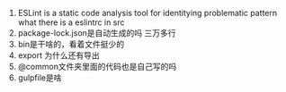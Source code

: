 1. ESLint 
   is a static code analysis tool for identitying problematic pattern 
   what there is a eslintrc in src
2. package-lock.json是自动生成的吗 三万多行
3. bin是干啥的，看着文件挺少的
4. export 为什么还有导出
5. @common文件夹里面的代码也是自己写的吗
6. gulpfile是啥